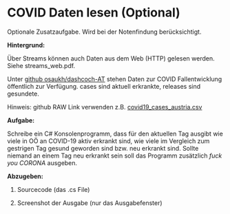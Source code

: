 # COVID Daten lesen (Optional)

Optionale Zusatzaufgabe. Wird bei der Notenfindung berücksichtigt.

**Hintergrund:**

Über Streams können auch Daten aus dem Web (HTTP) gelesen werden. Siehe streams_web.pdf.

Unter [github osaukh/dashcoch-AT](https://github.com/osaukh/dashcoch-AT/tree/master/data_AT) stehen  Daten zur COVID Fallentwicklung öffentlich zur Verfügung. cases sind aktuell erkrankte, releases sind gesundete.

Hinweis: github RAW Link verwenden z.B. [covid19_cases_austria.csv](https://raw.githubusercontent.com/osaukh/dashcoch-AT/master/data_AT/covid19_cases_austria.csv)

**Aufgabe:** 

Schreibe ein C# Konsolenprogramm, dass für den aktuellen Tag ausgibt wie viele in OÖ an COVID-19 aktiv erkrankt sind, wie viele im Vergleich zum gestrigen Tag gesund geworden sind bzw. neu erkrankt sind. Sollte niemand an einem Tag neu erkrankt sein soll das Programm zusätzlich *fuck you CORONA* ausgeben.

**Abzugeben:** 

1.  Sourcecode (das .cs File)

2.  Screenshot der Ausgabe (nur das Ausgabefenster)

